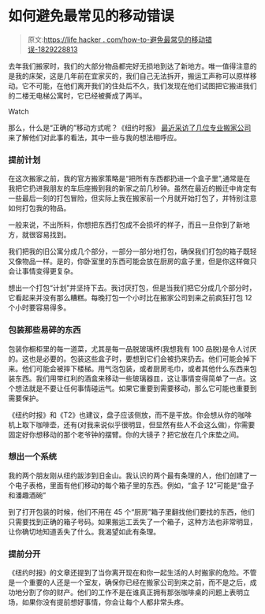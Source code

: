 # 如何避免最常见的移动错误

> 原文:[https://life hacker . com/how-to-避免最常见的移动错误-1829228813](https://lifehacker.com/how-to-avoid-the-most-common-moving-mistakes-1829228813)

去年我们搬家时，我们的大部分物品都完好无损地到达了新地方。唯一值得注意的是我的床架，这是几年前在宜家买的，我们自己无法拆开，搬运工声称可以原样移动。它不可能，在他们离开我们的住处后不久，我们发现在他们试图把它搬进我们的二楼无电梯公寓时，它已经被撕成了两半。

Watch

那么，什么是“正确的”移动方式呢？《纽约时报》 [最近采访了几位专业搬家公司](https://www.nytimes.com/2018/09/07/realestate/the-mistakes-we-make-when-moving.html) 来了解他们对此事的看法，其中一些与我的想法相呼应。

### 提前计划

在这次搬家之前，我的官方搬家策略是“把所有东西都扔进一个盒子里”,通常是在我把它扔进我朋友的车后座搬到我的新家之前几秒钟。虽然在最近的搬迁中肯定有一些最后一刻的打包冒险，但实际上我在搬家前一个月就开始打包了，并特别注意如何打包我的物品。

一般来说，不出所料，你想把东西打包成不会损坏的样子，而且一旦你到了新地方，就很容易找到。

我们把我的旧公寓分成几个部分，一部分一部分地打包，确保我们打包的箱子既轻又像物品一样。是的，你卧室里的东西可能会放在厨房的盒子里，但是你这样做只会让事情变得更复杂。

想出一个打包“计划”并坚持下去。我讨厌打包，但是当我们把它分成几个部分时，它看起来并没有那么糟糕。每晚打包一个小时比在搬家公司到来之前疯狂打包 12 个小时要容易得多。

### 包装那些易碎的东西

包装你橱柜里的每一道菜，尤其是每一品脱玻璃杯(我想我有 100 品脱)是令人讨厌的。这也是必要的。包装这些盒子时，要想到它们会被扔来扔去。他们可能会掉下来。他们可能会被摔下楼梯。用气泡包装，或者厨房毛巾，或者其他什么东西来包装东西。我们用带红利的酒盒来移动一些玻璃器皿，这让事情变得简单了一点。这个想法就是不要让任何事情碰运气。如果它重要到需要移动，那么它可能也重要到需要保护。

《纽约时报》和《T2》也建议，盘子应该侧放，而不是平放。你会想从你的咖啡机上取下咖啡壶，还有(对我来说似乎很明显，但显然有些人不会这么做)，你需要固定好你想移动的那个老爷钟的摆臂。你的大镜子？把它放在几个床垫之间。

### 想出一个系统

我的两个朋友刚从纽约跋涉到旧金山。我认识的两个最有条理的人，他们创建了一个电子表格，里面有他们移动的每个箱子里的东西。例如，“盒子 12”可能是“盘子和潘趣酒碗”

到了打开包装的时候，他们不用在 45 个“厨房”箱子里翻找他们要找的东西，他们只需要找到正确的箱子号码。如果搬运工丢失了一个箱子，这种方法也非常明显，让你确切地知道丢失了什么。我渴望如此有条理。

### 提前分开

《纽约时报》的文章还提到了当你离开现在和你一起生活的人时搬家的危险。不管是一个重要的人还是一个室友，确保你已经在搬家公司到来之前，而不是之后，成功地分割了你的财产。他们的工作不是在谁真正拥有那张咖啡桌的问题上表明立场，如果你没有提前想好事情，你会让每个人都非常头疼。